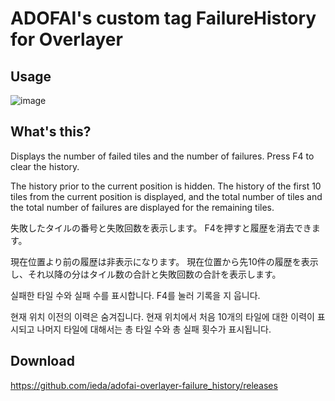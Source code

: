 # ADOFAI's custom tag FailureHistory for Overlayer

## Usage
![image](https://user-images.githubusercontent.com/2888883/213512768-a04e492c-21c2-46c0-a955-1aafaf44bb3f.png)

## What's this?
Displays the number of failed tiles and the number of failures.
Press F4 to clear the history.

The history prior to the current position is hidden.
The history of the first 10 tiles from the current position is displayed, and the total number of tiles and the total number of failures are displayed for the remaining tiles.

失敗したタイルの番号と失敗回数を表示します。
F4を押すと履歴を消去できます。

現在位置より前の履歴は非表示になります。
現在位置から先10件の履歴を表示し、それ以降の分はタイル数の合計と失敗回数の合計を表示します。

실패한 타일 수와 실패 수를 표시합니다.
F4를 눌러 기록을 지 웁니다.

현재 위치 이전의 이력은 숨겨집니다.
현재 위치에서 처음 10개의 타일에 대한 이력이 표시되고 나머지 타일에 대해서는 총 타일 수와 총 실패 횟수가 표시됩니다.

## Download

https://github.com/ieda/adofai-overlayer-failure_history/releases
